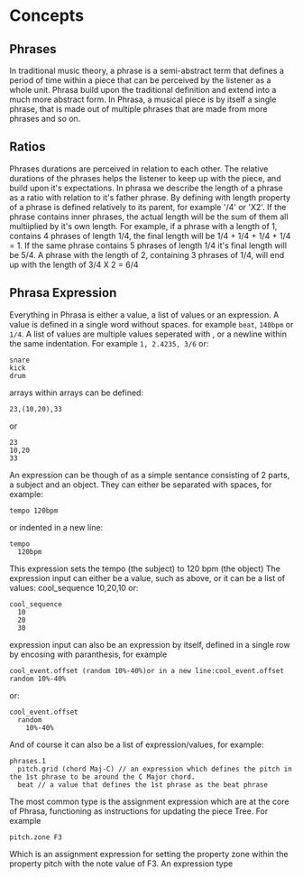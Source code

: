 # Concepts

## Phrases

In traditional music theory, a phrase is a semi-abstract term that defines a period of time within a piece that can be perceived by the listener as a whole unit.
Phrasa build upon the traditional definition and extend into a much more abstract form.
In Phrasa, a musical piece is by itself a single phrase, that is made out of multiple phrases that are made from more phrases and so on.

## Ratios

Phrases durations are perceived in relation to each other. The relative durations of the phrases helps the listener to keep up with the piece, and build upon it's expectations. In phrasa we describe the length of a phrase as a ratio with relation to it's father phrase. By defining  with length property of a phrase is defined relatively to its parent, for example '/4' or 'X2'.
If the phrase contains inner phrases, the actual length will be the sum of them all multiiplied by it's own length.
For example, if a phrase with a length of 1, contains 4 phrases of length 1/4, the final length will be 1/4 + 1/4 + 1/4 + 1/4 = 1.
If the same phrase contains 5 phrases of length 1/4 it's final length will be 5/4.
A phrase with the length of 2, containing 3 phrases of 1/4, will end up with the length of 3/4 X 2 = 6/4



## Phrasa Expression

Everything in Phrasa is either a value, a list of values or an expression.
A value is defined in a single word without spaces. for example `beat`, `140bpm` or `1/4`.
A list of values are multiple values seperated with , or a newline within the same indentation.
For example `1, 2.4235, 3/6` or:

```
snare
kick
drum
```

arrays within arrays can be defined:

```
23,(10,20),33
```

or

```
23
10,20
33
```

An expression can be though of as a simple sentance consisting of 2 parts, a subject and an object. They can either be separated with spaces, for example:

```Phrasa
tempo 120bpm
```

or indented in a new line:

```Phrasa
tempo
  120bpm
```

This expression sets the tempo (the subject) to 120 bpm (the object)
The expression input can either be a value, such as above, or it can be a list of values:
cool_sequence 10,20,10
or:

```Phrasa
cool_sequence
  10
  20
  30
```

expression input can also be an expression by itself, defined in a single row by encosing with paranthesis, for example

```Phrasa
cool_event.offset (random 10%-40%)or in a new line:cool_event.offset    random 10%-40%
```

or:

```Phrasa
cool_event.offset
  random
    10%-40%
```

And of course it can also be a list of expression/values, for example:

```Phrasa
phrases.1
  pitch.grid (chord Maj-C) // an expression which defines the pitch in the 1st phrase to be around the C Major chord.
  beat // a value that defines the 1st phrase as the beat phrase
```

The most common type is the assignment expression which are at the core of Phrasa, functioning as instructions for updating the piece Tree.
For example 

```Phrasa
pitch.zone F3
```

Which is an assignment expression for setting the property zone within the property pitch with the note value of F3.
An expression type 

